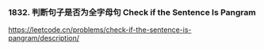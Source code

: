 ### 1832. 判断句子是否为全字母句 Check if the Sentence Is Pangram
https://leetcode.cn/problems/check-if-the-sentence-is-pangram/description/
